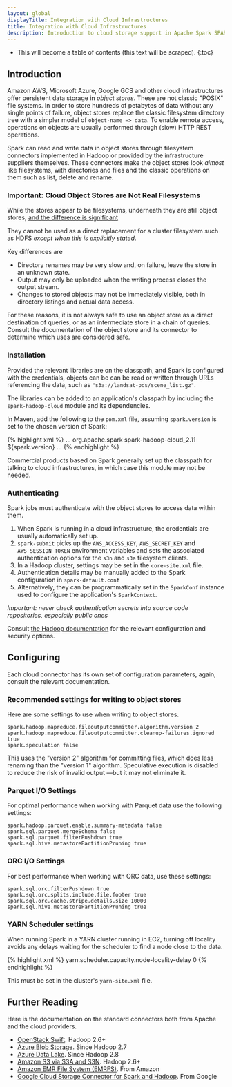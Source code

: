 ```yaml
---
layout: global
displayTitle: Integration with Cloud Infrastructures
title: Integration with Cloud Infrastructures
description: Introduction to cloud storage support in Apache Spark SPARK_VERSION_SHORT
---
```

<!---
  Licensed under the Apache License, Version 2.0 (the "License");
  you may not use this file except in compliance with the License.
  You may obtain a copy of the License at

   http://www.apache.org/licenses/LICENSE-2.0

  Unless required by applicable law or agreed to in writing, software
  distributed under the License is distributed on an "AS IS" BASIS,
  WITHOUT WARRANTIES OR CONDITIONS OF ANY KIND, either express or implied.
  See the License for the specific language governing permissions and
  limitations under the License. See accompanying LICENSE file.
-->

* This will become a table of contents (this text will be scraped).
{:toc}

## Introduction


Amazon AWS, Microsoft Azure, Google GCS and other cloud infrastructures offer
persistent data storage in *object stores*. These are not classic "POSIX" file
systems. In order to store hundreds of petabytes of data without any single points of failure,
object stores replace the classic filesystem directory tree
with a simpler model of `object-name => data`. To enable remote access, operations
on objects are usually performed through (slow) HTTP REST operations.

Spark can read and write data in object stores through filesystem connectors implemented
in Hadoop or provided by the infrastructure suppliers themselves.
These connectors make the object stores look *almost* like filesystems, with directories and files
and the classic operations on them such as list, delete and rename.


### Important: Cloud Object Stores are Not Real Filesystems

While the stores appear to be filesystems, underneath
they are still object stores, [and the difference is significant](http://hadoop.apache.org/docs/current/hadoop-project-dist/hadoop-common/filesystem/introduction.html)

They cannot be used as a direct replacement for a cluster filesystem such as HDFS
*except when this is explicitly stated*.

Key differences are

* Directory renames may be very slow and, on failure, leave the store in an unknown state.
* Output may only be uploaded when the writing process closes the output stream.
* Changes to stored objects may not be immediately visible, both in directory listings and actual data access.

For these reasons, it is not always safe to use an object store as a direct destination of queries, or as
an intermediate store in a chain of queries. Consult the documentation of the object store and its
connector to determine which uses are considered safe.

### Installation

Provided the relevant libraries are on the classpath, and Spark is configured with the credentials,
objects can be can be read or written through URLs referencing the data,
such as `"s3a://landsat-pds/scene_list.gz"`.

The libraries can be added to an application's classpath by including the `spark-hadoop-cloud` 
module and its dependencies.

In Maven, add the following to the `pom.xml` file, assuming `spark.version`
is set to the chosen version of Spark:

{% highlight xml %}
<dependencyManagement>
  ...
  <dependency>
    <groupId>org.apache.spark</groupId>
    <artifactId>spark-hadoop-cloud_2.11</artifactId>
    <version>${spark.version}</version>
  </dependency>
  ...
</dependencyManagement>
{% endhighlight %}

Commercial products based on Spark generally set up the classpath for talking to cloud infrastructures,
in which case this module may not be needed.


### Authenticating

Spark jobs must authenticate with the object stores to access data within them.

1. When Spark is running in a cloud infrastructure, the credentials are usually automatically set up.
1. `spark-submit`  picks up the `AWS_ACCESS_KEY`, `AWS_SECRET_KEY`
and `AWS_SESSION_TOKEN` environment variables and sets the associated authentication options
for the `s3n` and `s3a` filesystem clients.
1. In a Hadoop cluster, settings may be set in the `core-site.xml` file.
1. Authentication details may be manually added to the Spark configuration in `spark-default.conf`
1. Alternatively, they can be programmatically set in the `SparkConf` instance used to configure 
the application's `SparkContext`.

*Important: never check authentication secrets into source code repositories,
especially public ones*

Consult [the Hadoop documentation](http://hadoop.apache.org/docs/current/) for the relevant
configuration and security options.

## Configuring

Each cloud connector has its own set of configuration parameters, again, 
consult the relevant documentation.

### Recommended settings for writing to object stores

Here are some settings to use when writing to object stores. 

```
spark.hadoop.mapreduce.fileoutputcommitter.algorithm.version 2
spark.hadoop.mapreduce.fileoutputcommitter.cleanup-failures.ignored true
spark.speculation false
```

This uses the "version 2" algorithm for committing files, which does less
renaming than the "version 1" algorithm.
Speculative execution is disabled to reduce the risk of invalid output
—but it may not eliminate it.

### Parquet I/O Settings

For optimal performance when working with Parquet data use the following settings:

```
spark.hadoop.parquet.enable.summary-metadata false
spark.sql.parquet.mergeSchema false
spark.sql.parquet.filterPushdown true
spark.sql.hive.metastorePartitionPruning true
```

### ORC I/O Settings

For best performance when working with ORC data, use these settings:

```
spark.sql.orc.filterPushdown true
spark.sql.orc.splits.include.file.footer true
spark.sql.orc.cache.stripe.details.size 10000
spark.sql.hive.metastorePartitionPruning true
```

### YARN Scheduler settings

When running Spark in a YARN cluster running in EC2, turning off locality avoids any delays
waiting for the scheduler to find a node close to the data.

{% highlight xml %}
<property>
  <name>yarn.scheduler.capacity.node-locality-delay</name>
  <value>0</value>
</property>
{% endhighlight %}

This must be set in the cluster's `yarn-site.xml` file.

## Further Reading

Here is the documentation on the standard connectors both from Apache and the cloud providers.

* [OpenStack Swift](http://hadoop.apache.org/docs/current/hadoop-openstack/index.html). Hadoop 2.6+
* [Azure Blob Storage](http://hadoop.apache.org/docs/current/hadoop-aws/tools/hadoop-aws/index.html). Since Hadoop 2.7
* [Azure Data Lake](http://hadoop.apache.org/docs/current/hadoop-azure-datalake/index.html). Since Hadoop 2.8
* [Amazon S3 via S3A and S3N](http://hadoop.apache.org/docs/current/hadoop-aws/tools/hadoop-aws/index.html). Hadoop 2.6+
* [Amazon EMR File System (EMRFS)](http://docs.aws.amazon.com/emr/latest/ManagementGuide/emr-fs.html). From Amazon
* [Google Cloud Storage Connector for Spark and Hadoop](https://cloud.google.com/hadoop/google-cloud-storage-connector). From Google


